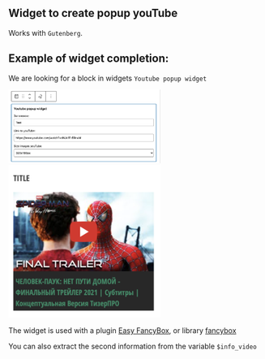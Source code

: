 ## Widget to create popup youTube

Works with `Gutenberg`.

## Example of widget completion:

We are looking for a block in widgets `Youtube popup widget`

<img src="./example_1.png" width="300" >
<img src="./example_2.png" width="300" >

The widget is used with a plugin [Easy FancyBox](https://ru.wordpress.org/plugins/easy-fancybox/),
or library [fancybox](http://fancybox.net)

You can also extract the second information from the variable `$info_video`